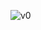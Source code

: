 ![v0](https://user-images.githubusercontent.com/77798407/144099024-a14014d7-a47a-4a19-8101-0ba6752dbe9a.png)
